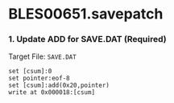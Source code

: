 # BLES00651.savepatch

### 1. Update ADD for SAVE.DAT (Required)

Target File: `SAVE.DAT`

```
set [csum]:0
set pointer:eof-8
set [csum]:add(0x20,pointer)
write at 0x000018:[csum]
```

